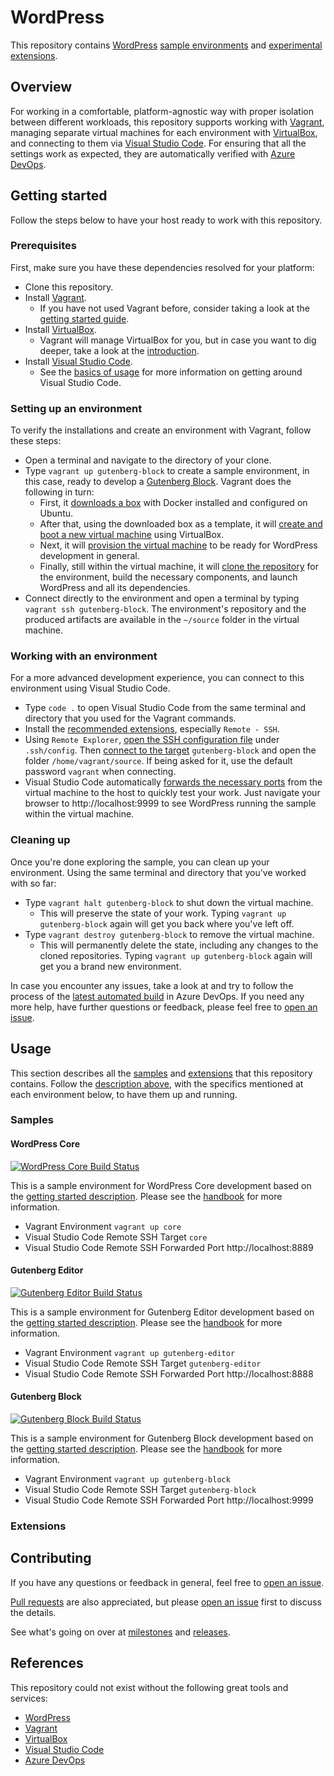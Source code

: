 # WordPress

This repository contains [WordPress] [sample environments][Samples] and [experimental extensions][Extensions].

## Overview

For working in a comfortable, platform-agnostic way with proper isolation between different workloads, this repository supports working with [Vagrant], managing separate virtual machines for each environment with [VirtualBox], and connecting to them via [Visual Studio Code]. For ensuring that all the settings work as expected, they are automatically verified with [Azure DevOps].

## Getting started

Follow the steps below to have your host ready to work with this repository.

[Getting started]: #getting-started

### Prerequisites

First, make sure you have these dependencies resolved for your platform:

- Clone this repository.
- Install [Vagrant][Vagrant Install].
  - If you have not used Vagrant before, consider taking a look at the [getting started guide][Vagrant Getting Started].
- Install [VirtualBox][VirtualBox Install].
  - Vagrant will manage VirtualBox for you, but in case you want to dig deeper, take a look at the [introduction][VirtualBox Getting Started].
- Install [Visual Studio Code][Visual Studio Code Install].
  - See the [basics of usage][Visual Studio Code Getting Started] for more information on getting around Visual Studio Code.

[Vagrant Install]: https://www.vagrantup.com/docs/installation
[Vagrant Getting Started]: https://www.vagrantup.com/intro/getting-started
[VirtualBox Install]: https://www.virtualbox.org/manual/ch02.html
[VirtualBox Getting Started]: https://www.virtualbox.org/manual/ch01.html
[Visual Studio Code Install]: https://code.visualstudio.com/download
[Visual Studio Code Getting Started]: https://code.visualstudio.com/docs/introvideos/basics

### Setting up an environment

To verify the installations and create an environment with Vagrant, follow these steps:

- Open a terminal and navigate to the directory of your clone.
- Type `vagrant up gutenberg-block` to create a sample environment, in this case, ready to develop a [Gutenberg Block]. Vagrant does the following in turn:
  - First, it [downloads a box][Vagrant Box] with Docker installed and configured on Ubuntu.
  - After that, using the downloaded box as a template, it will [create and boot a new virtual machine][Vagrant Create] using VirtualBox.
  - Next, it will [provision the virtual machine][Vagrant Provision] to be ready for WordPress development in general.
  - Finally, still within the virtual machine, it will [clone the repository][Vagrant Clone] for the environment, build the necessary components, and launch WordPress and all its dependencies.
- Connect directly to the environment and open a terminal by typing `vagrant ssh gutenberg-block`. The environment's repository and the produced artifacts are available in the `~/source` folder in the virtual machine.

[Vagrant Box]: https://app.vagrantup.com/gusztavvargadr/boxes/docker-linux
[Vagrant Create]: ./Vagrantfile
[Vagrant Provision]: ./build/vagrant/
[Vagrant Clone]: ./samples/gutenberg-block/vagrant/

### Working with an environment

For a more advanced development experience, you can connect to this environment using Visual Studio Code.

- Type `code .` to open Visual Studio Code from the same terminal and directory that you used for the Vagrant commands.
- Install the [recommended extensions][Visual Studio Code Recommended Extensions], especially `Remote - SSH`.
- Using `Remote Explorer`, [open the SSH configuration file][Visual Studio Core Remote SSH Config File] under `.ssh/config`. Then [connect to the target][Visual Studio Core Remote SSH Connect Target] `gutenberg-block` and open the folder `/home/vagrant/source`. If being asked for it, use the default password `vagrant` when connecting.
- Visual Studio Code automatically [forwards the necessary ports][Visual Studio Code Remote SSH Forward Port] from the virtual machine to the host to quickly test your work. Just navigate your browser to http://localhost:9999 to see WordPress running the sample within the virtual machine.

[Visual Studio Code Recommended Extensions]: https://code.visualstudio.com/docs/editor/extension-gallery#_workspace-recommended-extensions
[Visual Studio Core Remote SSH Config File]: https://code.visualstudio.com/blogs/2019/10/03/remote-ssh-tips-and-tricks#_ssh-configuration-file
[Visual Studio Core Remote SSH Connect Target]: https://code.visualstudio.com/docs/remote/ssh#_remember-hosts-and-advanced-settings
[Visual Studio Code Remote SSH Forward Port]: https://code.visualstudio.com/docs/remote/ssh#_forwarding-a-port-creating-ssh-tunnel

### Cleaning up

Once you're done exploring the sample, you can clean up your environment. Using the same terminal and directory that you've worked with so far:

- Type `vagrant halt gutenberg-block` to shut down the virtual machine.
  - This will preserve the state of your work. Typing `vagrant up gutenberg-block` again will get you back where you've left off.
- Type `vagrant destroy gutenberg-block` to remove the virtual machine.
  - This will permanently delete the state, including any changes to the cloned repositories. Typing `vagrant up gutenberg-block` again will get you a brand new environment.

In case you encounter any issues, take a look at and try to follow the process of the [latest automated build][Gutenberg Block Build Log] in Azure DevOps. If you need any more help, have further questions or feedback, please feel free to [open an issue][Contributing].

## Usage

This section describes all the [samples] and [extensions] that this repository contains. Follow the [description above][Getting started], with the specifics mentioned at each environment below, to have them up and running.

[Usage]: #usage

### Samples

[Samples]: #samples

#### WordPress Core

[![WordPress Core Build Status]][WordPress Core Build Log]

This is a sample environment for WordPress Core development based on the [getting started description][WordPress Core Getting Started]. Please see the [handbook][WordPress Core Handbook] for more information.

- Vagrant Environment `vagrant up core`
- Visual Studio Code Remote SSH Target `core`
- Visual Studio Code Remote SSH Forwarded Port http://localhost:8889

[WordPress Core]: #wordpress-core

[WordPress Core Build Status]: https://dev.azure.com/gusztavvargadr/wordpress/_apis/build/status/samples.core?branchName=master
[WordPress Core Build Log]: https://dev.azure.com/gusztavvargadr/wordpress/_build/latest?definitionId=298&branchName=master
[WordPress Core Getting Started]: https://github.com/WordPress/wordpress-develop#getting-started
[WordPress Core Handbook]: https://make.wordpress.org/core/handbook/

#### Gutenberg Editor

[![Gutenberg Editor Build Status]][Gutenberg Editor Build Log]

This is a sample environment for Gutenberg Editor development based on the [getting started description][Gutenberg Editor Getting Started]. Please see the [handbook][Gutenberg Editor Handbook] for more information.

- Vagrant Environment `vagrant up gutenberg-editor`
- Visual Studio Code Remote SSH Target `gutenberg-editor`
- Visual Studio Code Remote SSH Forwarded Port http://localhost:8888

[Gutenberg Editor]: #gutenberg-editor

[Gutenberg Editor Build Status]: https://dev.azure.com/gusztavvargadr/wordpress/_apis/build/status/samples.gutenberg-editor?branchName=master
[Gutenberg Editor Build Log]: https://dev.azure.com/gusztavvargadr/wordpress/_build/latest?definitionId=299&branchName=master
[Gutenberg Editor Getting Started]: https://github.com/WordPress/gutenberg/blob/master/docs/contributors/getting-started.md
[Gutenberg Editor Handbook]: https://developer.wordpress.org/block-editor/developers/

#### Gutenberg Block

[![Gutenberg Block Build Status]][Gutenberg Block Build Log]

This is a sample environment for Gutenberg Block development based on the [getting started description][Gutenberg Block Getting Started]. Please see the [handbook][Gutenberg Block Handbook] for more information.

- Vagrant Environment `vagrant up gutenberg-block`
- Visual Studio Code Remote SSH Target `gutenberg-block`
- Visual Studio Code Remote SSH Forwarded Port http://localhost:9999

[Gutenberg Block]: #gutenberg-block

[Gutenberg Block Build Status]: https://dev.azure.com/gusztavvargadr/wordpress/_apis/build/status/samples.gutenberg-block?branchName=master
[Gutenberg Block Build Log]: https://dev.azure.com/gusztavvargadr/wordpress/_build/latest?definitionId=300&branchName=master
[Gutenberg Block Getting Started]: https://github.com/WordPress/gutenberg-examples#development
[Gutenberg Block Handbook]: https://developer.wordpress.org/block-editor/tutorials/block-tutorial/

### Extensions

[Extensions]: #extensions

## Contributing

If you have any questions or feedback in general, feel free to [open an issue][Issues].

[Pull requests] are also appreciated, but please [open an issue][Issues] first to discuss the details.

See what's going on over at [milestones] and [releases].

[Contributing]: #contributing

[Issues]: https://github.com/gusztavvargadr/wordpress/issues/
[Pull requests]: https://github.com/gusztavvargadr/wordpress/pulls/
[Milestones]: https://github.com/gusztavvargadr/wordpress/milestones/
[Releases]: https://github.com/gusztavvargadr/wordpress/releases/

## References

This repository could not exist without the following great tools and services:

- [WordPress]
- [Vagrant]
- [VirtualBox]
- [Visual Studio Code]
- [Azure DevOps]

[References]: #references

[WordPress]: https://www.wordpress.org/
[Vagrant]: https://www.vagrantup.com/
[VirtualBox]: https://www.virtualbox.org/
[Visual Studio Code]: https://code.visualstudio.com/
[Azure DevOps]: https://azure.microsoft.com/en-us/services/devops/
